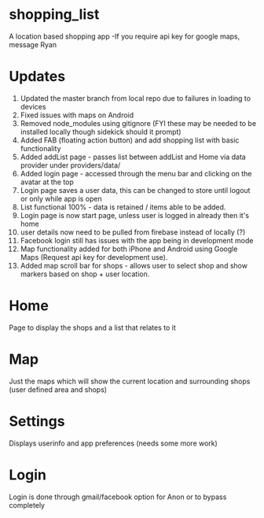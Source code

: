 # shopping_list
A location based shopping app
-If you require api key for google maps, message Ryan 

# Updates

1. Updated the master branch from local repo due to failures in loading to devices
2. Fixed issues with maps on Android
3. Removed node_modules using gitignore (FYI these may be needed to be installed locally though sidekick should it prompt)
4. Added FAB (floating action button) and add shopping list with basic functionality
5. Added addList page - passes list between addList and Home via data provider under providers/data/
6. Added login page - accessed through the menu bar and clicking on the avatar at the top
7. Login page saves a user data, this can be changed to store until logout or only while app is open
8. List functional 100% - data is retained / items able to be added.
9. Login page is now start page, unless user is logged in already then it's home
10. user details now need to be pulled from firebase instead of locally (?)
11. Facebook login still has issues with the app being in development mode
12. Map functionality added for both iPhone and Android using Google Maps (Request api key for development use).
13. Added map scroll bar for shops - allows user to select shop and show markers based on shop + user location. 

# Home

Page to display the shops and a list that relates to it

# Map

Just the maps which will show the current location and surrounding shops (user defined area and shops)

# Settings

Displays userinfo and app preferences (needs some more work)

# Login

Login is done through gmail/facebook option for Anon or to bypass completely
